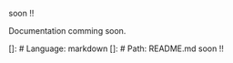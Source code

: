 soon !!

Documentation comming soon.

[]: # Language: markdown
[]: # Path: README.md
soon !!










